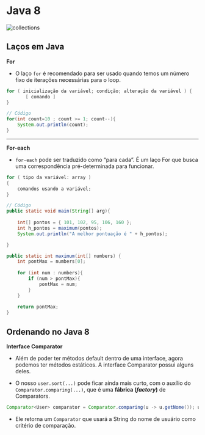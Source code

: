 # Java 8
![collections](https://i.postimg.cc/tRdKP7xb/collections-java.png)

## Laços em Java

**For**
- O laço ```for``` é recomendado para ser usado quando temos um número fixo de iterações necessárias para o loop.

```java
for ( inicialização da variável; condição; alteração da variável ) {  
       [ comando ]
}

// Código
for(int count=10 ; count >= 1; count--){
    System.out.println(count);
}
```
---
**For-each**
- ```for-each``` pode ser traduzido como “para cada”. É um laço For que busca uma correspondência pré-determinada para funcionar.

```java
for ( tipo da variável: array ) 
{ 
    comandos usando a variável;
}

// Código
public static void main(String[] arg){
    
    int[] pontos = { 101, 102, 95, 106, 160 };
    int h_pontos = maximum(pontos);
    System.out.println("A melhor pontuação é " + h_pontos);

}

public static int maximum(int[] numbers) {
    int pontMax = numbers[0];
    
    for (int num : numbers){
        if (num > pontMax){
            pontMax = num;
        }
    }
    
    return pontMax;
}
```

## Ordenando no Java 8
**Interface Comparator**
- Além de poder ter métodos default dentro de uma interface, agora podemos ter métodos estáticos. A interface Comparator possui alguns deles.

- O nosso ```user.sort(...)``` pode ficar ainda mais curto, com o auxílio do ```Comparator.comparing(...)```, que é uma **fábrica (*factory*)** de Comparators.
```java
Comparator<User> comparator = Comparator.comparing(u -> u.getNome()); usuarios.sort(comparator);
```
- Ele retorna um ```Comparator``` que usará a String do nome de usuário como critério de comparação.